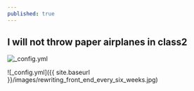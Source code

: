 ```yaml
---
published: true
---
```

## I will not throw paper airplanes in class2

![_config.yml]({{site.baseurl}}/_posts/cartoon.jpg)

![_config.yml]({{ site.baseurl }}/images/rewriting_front_end_every_six_weeks.jpg)
